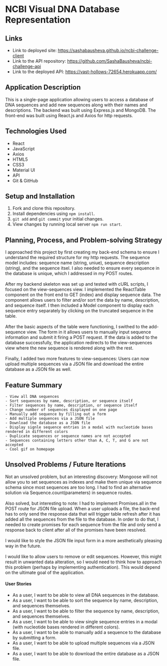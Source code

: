 # NCBI Visual DNA Database Representation

## Links
- Link to deployed site: https://sashabausheva.github.io/ncbi-challenge-client
- Link to the API repository: https://github.com/SashaBausheva/ncbi-challenge-api
- Link to the deployed API: https://vast-hollows-72654.herokuapp.com/

## Application Description
This is a single-page application allowing users to access a database of DNA sequences and add new sequences along with their names and descriptions. The backend was built using Express.js and MongoDB. The front-end was built using React.js and Axios for http requests.

## Technologies Used
- React
- JavaScript
- Axios
- HTML5
- CSS3
- Material UI
- API
- Git & GitHub

## Setup and Installation
1. Fork and clone this repository.
2. Install dependencies using `npm install`.
3. `git add` and `git commit` your initial changes.
4. View changes by running local server `npm run start`.

## Planning, Process, and Problem-solving Strategy
I approached this project by first creating my back-end schema to ensure I understand the required structure for my http requests. The sequence model includes: sequence name (string, uniue), sequence description (string), and the sequence itsel. I also needed to ensure every sequence in the database is unique, which I addressed in my POST routes.<br/><br/>
After my backend skeleton was set up and tested with cURL scripts, I focused on the view-sequences view. I implemented the ReactTable component on the front end to GET (index) and display sequence data. The component allows users to filter and/or sort the data by name, description, and sequence itself. I then included a Model component to display each sequence entry separately by clicking on the truncated sequence in the table.<br/><br/>
After the basic aspects of the table were functioning, I swithed to the add-sequence view. The form in it allows users to manually input sequence information and submit it firing a POST request. If the data is added to the database successfully, the application redirects to the view-sequences view where the new sequence is rendered along with the rest.<br/><br/>
Finally, I added two more features to view-sequences: Users can now upload multiple sequences via a JSON file and download the entire database as a JSON file as well.

## Feature Summary
    - View all DNA sequences
    - Sort sequences by name, description, or sequence itself
    - Filter sequences by name, description, or sequence itself
    - Change number of sequences displayed on one page
    - Manually add sequence by filling out a form
    - Add multiple sequences via a JSON file
    - Download the database as a JSON file
    - Display signle sequence entries in a modal with nucleotide bases rendered in different colors
    - Duplicate sequences or sequence names are not accepted
    - Sequences containing letters other than A, C, T, and G are not accepted
    - Cool gif on homepage

## Unsolved Problems / Future Iterations
Not an unsolved problem, but an interesting discovery: Mongoose will not allow you to set sequences as indexes and make them unique via sequence schema since most sequences are too long. I had to find an alternative solution via Sequence.count(parameters) in sequence routes.<br/><br/>
Also solved, but interesting to note: I had to implement Promises.all in the POST route for JSON file upload. When a user uploads a file, the back-end has to only send the response data that will trigger table refresh after it has added all the sequences from the file to the database. In order to do that, I needed to create promises for each sequence from the file and only send a response back to client after all of the promises have been resolved.<br/><br/>
I would like to style the JSON file input form in a more aesthetically pleasing way in the future.<br/><br/>
I would like to allow users to remove or edit sequences. However, this might result in unwanted data alteration, so I would need to think how to approach this problem (perhaps by implementing authentication). This would depend on the ultimate goal of the application.

#### User Stories
* As a user, I want to be able to view all DNA sequences in the database.
* As a user, I want to be able to sort the sequence by name, description, and sequences themselves.
* As a user, I want to be able to filter the sequence by name, description, and sequences themselves.
* As a user, I want to be able to view single sequence entries in a modal (with nucleotide bases rendered in different colors).
* As a user, I want to be able to manually add a sequence to the database by submitting a form.
* As a user, I want to be able to upload multiple sequences via a JSON file.
* As a user, I want to be able to download the entire database as a JSON file.
